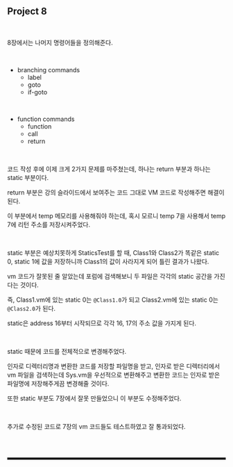 ## Project 8

<br>

8장에서는 나머지 명령어들을 정의해준다.

<br>

+ branching commands
  + label
  + goto
  + if-goto

<br>

+ function commands
  + function
  + call
  + return 

<br>

코드 작성 후에 이제 크게 2가지 문제를 마주쳤는데, 하나는 return 부분과 하나는 static 부분이다.

return 부분은 강의 슬라이드에서 보여주는 코드 그대로 VM 코드로 작성해주면 해결이 된다.

이 부분에서 temp 메모리를 사용해줘야 하는데, 혹시 모르니 temp 7을 사용해서 temp 7에 리턴 주소를 저장시켜주었다.

<br>

static 부분은 예상치못하게 StaticsTest를 할 때, Class1와 Class2가 똑같은 static 0, static 1에 값을 저장하니까 Class1의 값이 사라지게 되어 틀린 결과가 나왔다.

vm 코드가 잘못된 줄 알았는데 포럼에 검색해보니 두 파일은 각각의 static 공간을 가진다는 것이다.

즉, Class1.vm에 있는 static 0는 ```@Class1.0```가 되고 Class2.vm에 있는 static 0는 ```@Class2.0```가 된다.

static은 address 16부터 시작되므로 각각 16, 17의 주소 값을 가지게 된다.

<br>

static 때문에 코드를 전체적으로 변경해주었다.

인자로 디렉터리명과 변환한 코드를 저장할 파일명을 받고, 인자로 받은 디렉터리에서 vm 파일을 검색하는데 Sys.vm을 우선적으로 변환해주고 변환한 코드는 인자로 받은 파일명에 저장해주게끔 변경해줄 것이다.

또한 static 부분도 7장에서 잘못 만들었으니 이 부분도 수정해주었다.

<br>

추가로 수정된 코드로 7장의 vm 코드들도 테스트하였고 잘 통과되었다.

<br><br>
<hr style="border: 2px solid;">
<br><br>
